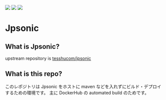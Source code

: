 <!--
# README.md
# orumin/jpsonic
-->
![](https://img.shields.io/docker/automated/orumin/jpsonic.svg?style#flat-square)
![](https://img.shields.io/microbadger/image-size/orumin/jpsonic.svg?style#flat-square)
![](https://img.shields.io/microbadger/layers/orumin/jpsonic.svg?style#flat-square)

Jpsonic
========

What is Jpsonic?
-----------------

upstream repository is [tesshucom/jpsonic](https://github.com/tesshucom/jpsonic)

What is this repo?
-----------------

このレポジトリは Jpsonic をホストに maven などを入れずにビルド・デプロイするための環境です。
主に DockerHub の automated build のためです。
